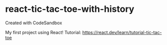 # react-tic-tac-toe-with-history
Created with CodeSandbox

My first project using React!
Tutorial: https://react.dev/learn/tutorial-tic-tac-toe
